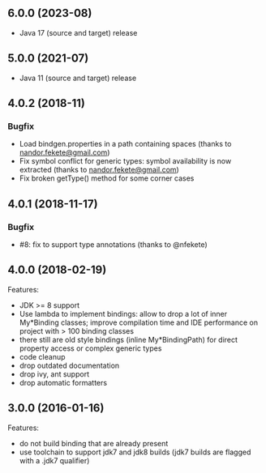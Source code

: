 ## 6.0.0 (2023-08)

* Java 17 (source and target) release

## 5.0.0 (2021-07)

* Java 11 (source and target) release

## 4.0.2 (2018-11)

### Bugfix

* Load bindgen.properties in a path containing spaces (thanks to nandor.fekete@gmail.com)
* Fix symbol conflict for generic types: symbol availability is now extracted (thanks to nandor.fekete@gmail.com)
* Fix broken getType() method for some corner cases

## 4.0.1 (2018-11-17)

### Bugfix

* #8: fix to support type annotations (thanks to @nfekete)

## 4.0.0 (2018-02-19)

Features:

* JDK >= 8 support
* Use lambda to implement bindings: allow to drop a lot of inner My*Binding classes; improve compilation time and IDE
  performance on project with > 100 binding classes
* there still are old style bindings (inline My*BindingPath) for direct property access or complex generic types
* code cleanup
* drop outdated documentation
* drop ivy, ant support
* drop automatic formatters

## 3.0.0 (2016-01-16)

Features:

  - do not build binding that are already present
  - use toolchain to support jdk7 and jdk8 builds (jdk7 builds are flagged
    with a .jdk7 qualifier)
